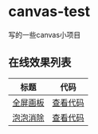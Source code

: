 # canvas-test
写的一些canvas小项目

## 在线效果列表

|标题|代码|
|--------|--------|
|[全屏画板](https://gao182.github.io/canvas-test/drawboard/index.html)|[查看代码](https://github.com/gao182/canvas-test/blob/master/drawboard/index.html)|
|[泡泡消除](https://gao182.github.io/canvas-test/remove-bubble/index.html)|[查看代码](https://github.com/gao182/canvas-test/blob/master/remove-bubble/index.html)|
